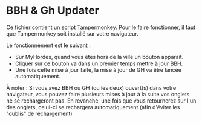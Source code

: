 # BBH & Gh Updater

Ce fichier contient un script Tampermonkey.
Pour le faire fonctionner, il faut que Tampermonkey soit installé sur votre navigateur. 

Le fonctionnement est le suivant : 

- Sur MyHordes, quand vous êtes hors de la ville un bouton apparait. 
- Cliquer sur ce bouton va dans un premier temps mettre à jour BBH. 
- Une fois cette mise à jour faite, la mise à jour de GH va être lancée automatiquement.

À noter : Si vous avez BBH ou GH (ou les deux) ouvert(s) dans votre navigateur, vous pouvez faire plusieurs mises à jour à la suite vos onglets ne se rechargeront pas. En revanche, une fois que vous retournerez sur l'un des onglets, celui-ci se rechargera automatiquement (afin d'éviter les "oublis" de rechargement)

